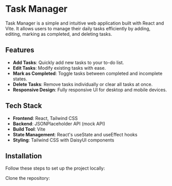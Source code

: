 # Task Manager

Task Manager is a simple and intuitive web application built with React and Vite. It allows users to manage their daily tasks efficiently by adding, editing, marking as completed, and deleting tasks.

## Features

- **Add Tasks**: Quickly add new tasks to your to-do list.
- **Edit Tasks**: Modify existing tasks with ease.
- **Mark as Completed**: Toggle tasks between completed and incomplete states.
- **Delete Tasks**: Remove tasks individually or clear all tasks at once.
- **Responsive Design**: Fully responsive UI for desktop and mobile devices.

## Tech Stack

- **Frontend**: React, Tailwind CSS
- **Backend**: JSONPlaceholder API (mock API)
- **Build Tool**: Vite
- **State Management**: React's useState and useEffect hooks
- **Styling**: Tailwind CSS with DaisyUI components

## Installation

Follow these steps to set up the project locally:

Clone the repository:
